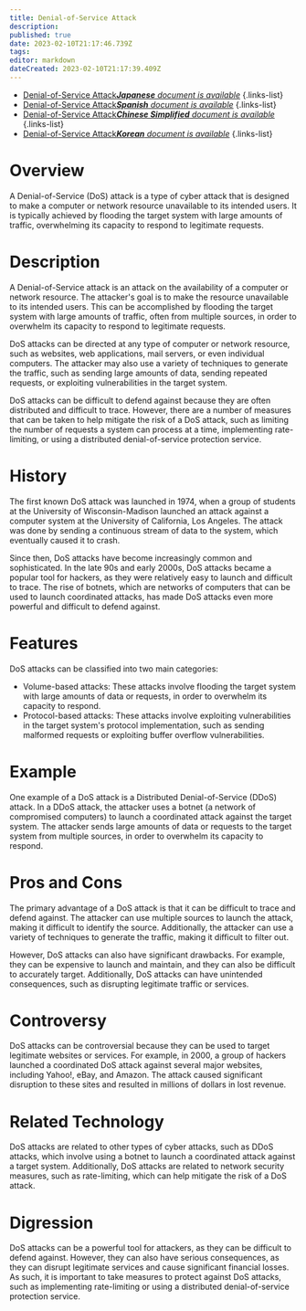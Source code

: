 ```yaml
---
title: Denial-of-Service Attack
description: 
published: true
date: 2023-02-10T21:17:46.739Z
tags: 
editor: markdown
dateCreated: 2023-02-10T21:17:39.409Z
---
```


- [Denial-of-Service Attack***Japanese** document is available*](/ja/Knowledge-base/Dictionary/denial-of-service-attack)
{.links-list}
- [Denial-of-Service Attack***Spanish** document is available*](/es/Knowledge-base/Dictionary/denial-of-service-attack)
{.links-list}
- [Denial-of-Service Attack***Chinese Simplified** document is available*](/zh/Knowledge-base/Dictionary/denial-of-service-attack)
{.links-list}
- [Denial-of-Service Attack***Korean** document is available*](/ko/Knowledge-base/Dictionary/denial-of-service-attack)
{.links-list}


# Overview
A Denial-of-Service (DoS) attack is a type of cyber attack that is designed to make a computer or network resource unavailable to its intended users. It is typically achieved by flooding the target system with large amounts of traffic, overwhelming its capacity to respond to legitimate requests.

# Description
A Denial-of-Service attack is an attack on the availability of a computer or network resource. The attacker's goal is to make the resource unavailable to its intended users. This can be accomplished by flooding the target system with large amounts of traffic, often from multiple sources, in order to overwhelm its capacity to respond to legitimate requests.

DoS attacks can be directed at any type of computer or network resource, such as websites, web applications, mail servers, or even individual computers. The attacker may also use a variety of techniques to generate the traffic, such as sending large amounts of data, sending repeated requests, or exploiting vulnerabilities in the target system.

DoS attacks can be difficult to defend against because they are often distributed and difficult to trace. However, there are a number of measures that can be taken to help mitigate the risk of a DoS attack, such as limiting the number of requests a system can process at a time, implementing rate-limiting, or using a distributed denial-of-service protection service.

# History
The first known DoS attack was launched in 1974, when a group of students at the University of Wisconsin-Madison launched an attack against a computer system at the University of California, Los Angeles. The attack was done by sending a continuous stream of data to the system, which eventually caused it to crash.

Since then, DoS attacks have become increasingly common and sophisticated. In the late 90s and early 2000s, DoS attacks became a popular tool for hackers, as they were relatively easy to launch and difficult to trace. The rise of botnets, which are networks of computers that can be used to launch coordinated attacks, has made DoS attacks even more powerful and difficult to defend against.

# Features
DoS attacks can be classified into two main categories:

- Volume-based attacks: These attacks involve flooding the target system with large amounts of data or requests, in order to overwhelm its capacity to respond.
- Protocol-based attacks: These attacks involve exploiting vulnerabilities in the target system's protocol implementation, such as sending malformed requests or exploiting buffer overflow vulnerabilities.

# Example
One example of a DoS attack is a Distributed Denial-of-Service (DDoS) attack. In a DDoS attack, the attacker uses a botnet (a network of compromised computers) to launch a coordinated attack against the target system. The attacker sends large amounts of data or requests to the target system from multiple sources, in order to overwhelm its capacity to respond.

# Pros and Cons
The primary advantage of a DoS attack is that it can be difficult to trace and defend against. The attacker can use multiple sources to launch the attack, making it difficult to identify the source. Additionally, the attacker can use a variety of techniques to generate the traffic, making it difficult to filter out.

However, DoS attacks can also have significant drawbacks. For example, they can be expensive to launch and maintain, and they can also be difficult to accurately target. Additionally, DoS attacks can have unintended consequences, such as disrupting legitimate traffic or services.

# Controversy
DoS attacks can be controversial because they can be used to target legitimate websites or services. For example, in 2000, a group of hackers launched a coordinated DoS attack against several major websites, including Yahoo!, eBay, and Amazon. The attack caused significant disruption to these sites and resulted in millions of dollars in lost revenue.

# Related Technology
DoS attacks are related to other types of cyber attacks, such as DDoS attacks, which involve using a botnet to launch a coordinated attack against a target system. Additionally, DoS attacks are related to network security measures, such as rate-limiting, which can help mitigate the risk of a DoS attack.

# Digression
DoS attacks can be a powerful tool for attackers, as they can be difficult to defend against. However, they can also have serious consequences, as they can disrupt legitimate services and cause significant financial losses. As such, it is important to take measures to protect against DoS attacks, such as implementing rate-limiting or using a distributed denial-of-service protection service.